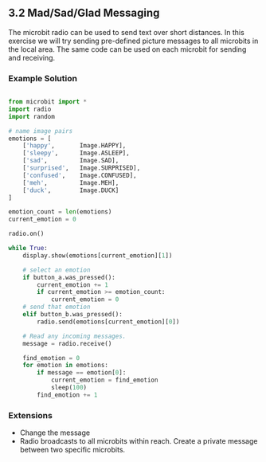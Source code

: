 ## 3.2 Mad/Sad/Glad Messaging

The microbit radio can be used to send text over short distances. In this exercise we will try
sending pre-defined picture messages to all microbits in the local area. The same code can be used on
each microbit for sending and receiving.


### Example Solution 


```python

from microbit import *
import radio
import random

# name image pairs
emotions = [
    ['happy',       Image.HAPPY],
    ['sleepy',      Image.ASLEEP],
    ['sad',         Image.SAD],
    ['surprised',   Image.SURPRISED],
    ['confused',    Image.CONFUSED],
    ['meh',         Image.MEH],
    ['duck',        Image.DUCK]
]

emotion_count = len(emotions)
current_emotion = 0

radio.on()

while True:
    display.show(emotions[current_emotion][1])

    # select an emotion
    if button_a.was_pressed():
        current_emotion += 1
        if current_emotion >= emotion_count:
            current_emotion = 0
    # send that emotion
    elif button_b.was_pressed():
        radio.send(emotions[current_emotion][0])

    # Read any incoming messages.
    message = radio.receive()

    find_emotion = 0
    for emotion in emotions:
        if message == emotion[0]:
            current_emotion = find_emotion
            sleep(100)
        find_emotion += 1

```

### Extensions

* Change the message
* Radio broadcasts to all microbits within reach. Create a private message between two specific microbits.        
